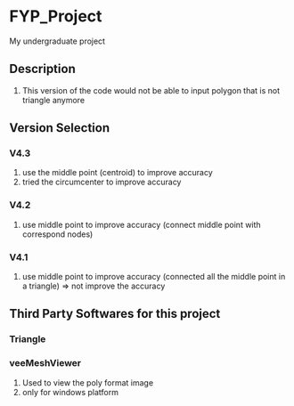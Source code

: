 # FYP_Project
My undergraduate project

## Description
1. This version of the code would not be able to input polygon that is not triangle anymore

## Version Selection
### V4.3
1. use the middle point (centroid) to improve accuracy
2. tried the circumcenter to improve accuracy 

### V4.2
1. use middle point to improve accuracy (connect middle point with correspond nodes)

### V4.1
1. use middle point to improve accuracy (connected all the middle point in a triangle) => not improve the accuracy


## Third Party Softwares for this project

### Triangle



### veeMeshViewer

1. Used to view the poly format image
2. only for windows platform
